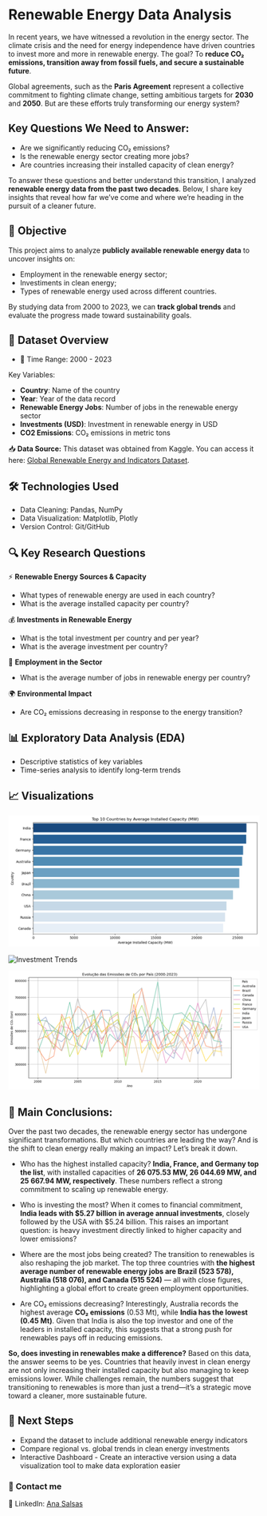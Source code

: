 # **Renewable Energy Data Analysis**

In recent years, we have witnessed a revolution in the energy sector. The climate crisis and the need for energy independence have driven countries to invest more and more in renewable energy. The goal? To **reduce CO₂ emissions, transition away from fossil fuels, and secure a sustainable future**.

Global agreements, such as the **Paris Agreement** represent a collective commitment to fighting climate change, setting ambitious targets for **2030** and **2050**. But are these efforts truly transforming our energy system?

## **Key Questions We Need to Answer:**
 - Are we significantly reducing CO₂ emissions?
 - Is the renewable energy sector creating more jobs?
 - Are countries increasing their installed capacity of clean energy?

To answer these questions and better understand this transition, I analyzed **renewable energy data from the past two decades**. Below, I share key insights that reveal how far we’ve come and where we’re heading in the pursuit of a cleaner future.


## 📌 **Objective**
This project aims to analyze **publicly available renewable energy data** to uncover  insights on:
- Employment in the renewable energy sector;
- Investiments in clean energy;
- Types of renewable energy used across different countries.

By studying data from 2000 to 2023, we can **track global trends** and evaluate the progress made toward sustainability goals.

## 📂 **Dataset Overview**

- 📅 Time Range: 2000 - 2023

Key Variables:
- **Country**: Name of the country
- **Year**: Year of the data record
- **Renewable Energy Jobs**: Number of jobs in the renewable energy sector
- **Investments (USD)**: Investment in renewable energy in USD
- **CO2 Emissions**: CO₂ emissions in metric tons

📥 **Data Source:** This dataset was obtained from Kaggle. 
You can access it here: [Global Renewable Energy and Indicators Dataset](https://www.kaggle.com/datasets/anishvijay/global-renewable-energy-and-indicators-dataset/data).


## 🛠 **Technologies Used**

- Data Cleaning: Pandas, NumPy
- Data Visualization: Matplotlib, Plotly
- Version Control: Git/GitHub

## 🔍 **Key Research Questions**

⚡ **Renewable Energy Sources & Capacity**
- What types of renewable energy are used in each country?
- What is the average installed capacity per country?

💰 **Investments in Renewable Energy**
- What is the total investment per country and per year?
- What is the average investment per country?

👷 **Employment in the Sector**
- What is the average number of jobs in renewable energy per country?

🌍 **Environmental Impact**
- Are CO₂ emissions decreasing in response to the energy transition?


## 📊 **Exploratory Data Analysis (EDA)**

- Descriptive statistics of key variables
- Time-series analysis to identify long-term trends

## 📈 **Visualizations**

![Installed Capacity](https://github.com/anasalsas/renewable-energy-analysis/blob/main/installed_capacity.png)

![Investment Trends](https://github.com/anasalsas/renewable-energy-analysis/blob/main/investment_trends.png)

![CO₂ Emissions by Year and Country](https://github.com/anasalsas/renewable-energy-analysis/blob/main/CO2_Emissions_Year_Country.png)


## 📌 **Main Conclusions:**

Over the past two decades, the renewable energy sector has undergone significant transformations. But which countries are leading the way? And is the shift to clean energy really making an impact? Let’s break it down.

- Who has the highest installed capacity?
**India, France, and Germany top the list**, with installed capacities of **26 075.53 MW, 26 044.69 MW, and 25 667.94 MW, respectively**. These numbers reflect a strong commitment to scaling up renewable energy.

- Who is investing the most?
When it comes to financial commitment, **India leads with $5.27 billion in average annual investments**, closely followed by the USA with $5.24 billion. This raises an important question: is heavy investment directly linked to higher capacity and lower emissions?

- Where are the most jobs being created?
The transition to renewables is also reshaping the job market. The top three countries with **the highest average number of renewable energy jobs are Brazil (523 578), Australia (518 076), and Canada (515 524)** — all with close figures, highlighting a global effort to create green employment opportunities.

- Are CO₂ emissions decreasing?
Interestingly, Australia records the highest average **CO₂ emissions** (0.53 Mt), while **India has the lowest (0.45 Mt)**. Given that India is also the top investor and one of the leaders in installed capacity, this suggests that a strong push for renewables pays off in reducing emissions.

**So, does investing in renewables make a difference?**
Based on this data, the answer seems to be yes. Countries that heavily invest in clean energy are not only increasing their installed capacity but also managing to keep emissions lower. While challenges remain, the numbers suggest that transitioning to renewables is more than just a trend—it’s a strategic move toward a cleaner, more sustainable future. 

## 📌 **Next Steps**

- Expand the dataset to include additional renewable energy indicators
- Compare regional vs. global trends in clean energy investments
- Interactive Dashboard - Create an interactive version using a data visualization tool to make data exploration easier

### 📧 **Contact me**  

🔗 LinkedIn: [Ana Salsas](https://www.linkedin.com/in/anasalsas/)  

